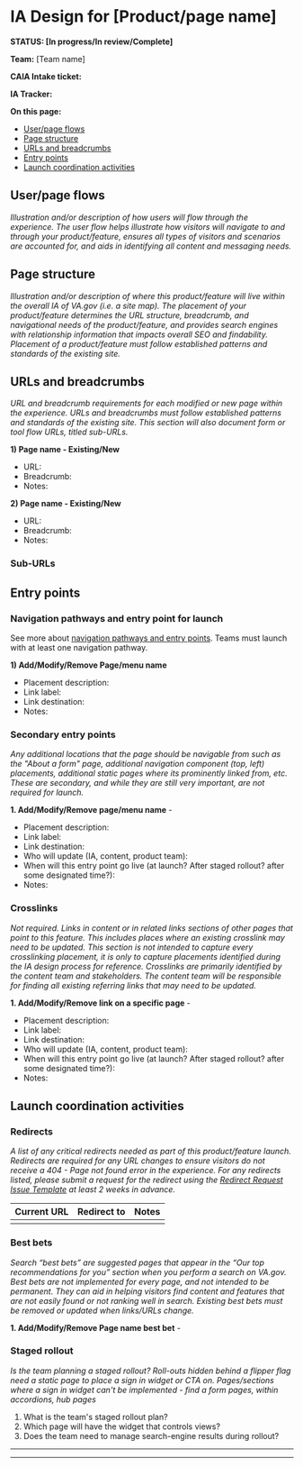 # IA Design for [Product/page name]
**STATUS: [In progress/In review/Complete]**

**Team:** [Team name]

**CAIA Intake ticket:**

**IA Tracker:** 

**On this page:**
- [User/page flows](#flows)
- [Page structure](#map)
- [URLs and breadcrumbs](#url)
- [Entry points](#nav)
- [Launch coordination activities](#launchstuff)


## <a name="flows"></a>User/page flows <br>
*Illustration and/or description of how users will flow through the experience. The user flow helps illustrate how visitors will navigate to and through your product/feature, ensures all types of visitors and scenarios are accounted for, and aids in identifying all content and messaging needs.*


## <a name="map"></a>Page structure<br>
*Illustration and/or description of where this product/feature will live within the overall IA of VA.gov (i.e. a site map). The placement of your product/feature determines the URL structure, breadcrumb, and navigational needs of the product/feature, and provides search engines with relationship information that impacts overall SEO and findability. Placement of a product/feature must follow established patterns and standards of the existing site.*



## <a name="url"></a>URLs and breadcrumbs
*URL and breadcrumb requirements for each modified or new page within the experience. URLs and breadcrumbs must follow established patterns and standards of the existing site. This section will also document form or tool flow URLs, titled sub-URLs.*


**1) Page name - Existing/New**
- URL:
- Breadcrumb: 
- Notes: 

**2) Page name - Existing/New**
- URL:
- Breadcrumb: 
- Notes: 

### Sub-URLs

## <a name="nav"></a>Entry points <br>

### Navigation pathways and entry point for launch
See more about [navigation pathways and entry points](https://github.com/department-of-veterans-affairs/va.gov-team/blob/master/products/information-architecture/process/entry-points.md). Teams must launch with at least one navigation pathway.

**1) Add/Modify/Remove Page/menu name**
- Placement description: 
- Link label: 
- Link destination: 
- Notes:

### Secondary entry points
_Any additional locations that the page should be navigable from such as the "About a form" page, additional navigation component (top, left) placements, additional static pages where its prominently linked from, etc.   These are secondary, and while they are still very important, are not required for launch._

**1. Add/Modify/Remove page/menu name** - 
- Placement description: 
- Link label:
- Link destination:
- Who will update (IA, content, product team):
- When will this entry point go live (at launch? After staged rollout? after some designated time?):
- Notes:

### Crosslinks
_Not required. Links in content or in related links sections of other pages that point to this feature. This includes places where an existing crosslink may need to be updated. This section is not intended to capture every crosslinking placement, it is only to capture placements identified during the IA design process for reference.  Crosslinks are primarily identified by the content team and stakeholders.  The content team will be responsible for finding all existing referring links that may need to be updated._

**1. Add/Modify/Remove link on a specific page** - 
- Placement description: 
- Link label:
- Link destination:
- Who will update (IA, content, product team):
- When will this entry point go live (at launch? After staged rollout? after some designated time?):
- Notes: 

## <a name="launchstuff"></a>Launch coordination activities <br>

### Redirects
*A list of any critical redirects needed as part of this product/feature launch. Redirects are required for any URL changes to ensure visitors do not receive a 404 - Page not found error in the experience. For any redirects listed, please submit a request for the redirect using the [Redirect Request Issue Template](https://github.com/department-of-veterans-affairs/va.gov-team/issues/new?template=redirect-request.md) at least 2 weeks in advance.*  

Current URL | Redirect to | Notes
--- | --- | ---
 |  | 


### Best bets
*Search “best bets” are suggested pages that appear in the “Our top recommendations for you” section when you perform a search on VA.gov. Best bets are not implemented for every page, and not intended to be permanent.  They can aid in helping visitors find content and features that are not easily found or not ranking well in search. Existing best bets must be removed or updated when links/URLs change.*

**1. Add/Modify/Remove Page name best bet** - 


### Staged rollout
*Is the team planning a staged rollout? Roll-outs hidden behind a flipper flag need a static page to place a sign in widget or CTA on. Pages/sections where a sign in widget can't be implemented - find a form pages, within accordions, hub pages*

1. What is the team's staged rollout plan?
2. Which page will have the widget that controls views?
3. Does the team need to manage search-engine results during rollout?




<hr>
<hr>

